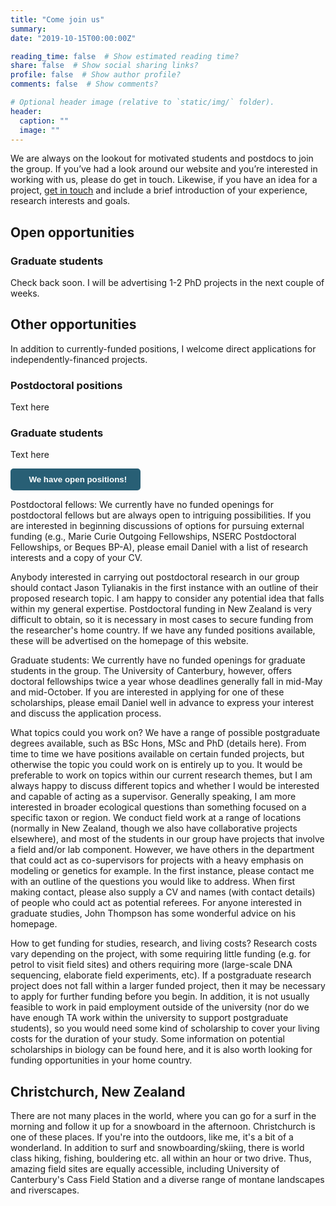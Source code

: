 ```yaml
---
title: "Come join us"
summary: 
date: "2019-10-15T00:00:00Z"

reading_time: false  # Show estimated reading time?
share: false  # Show social sharing links?
profile: false  # Show author profile?
comments: false  # Show comments?

# Optional header image (relative to `static/img/` folder).
header:
  caption: ""
  image: ""
---
```


We are always on the lookout for motivated students and postdocs to join the group. If you’ve had a look around our website and you’re interested in working with us, please do get in touch. Likewise, if you have an idea for a project, [get in touch](mailto:jonathan.tonkin@canterbury.ac.nz) and include a brief introduction of your experience, research interests and goals. 

## Open opportunities

### Graduate students
Check back soon. I will be advertising 1-2 PhD projects in the next couple of weeks. 

## Other opportunities

In addition to currently-funded positions, I welcome direct applications for independently-financed projects.  

### Postdoctoral positions
Text here

### Graduate students
Text here





<div style="text-align: left">
<button style="background-color:#285F75; border-radius:5px; padding:8px 20px; border: 2px solid #285F75; ">
<font color="white">
<i class="fas fa-exclamation-circle"></i> &nbsp; <b>We have open positions!</b> 
</font>
</button>
</div>



Postdoctoral fellows:
We currently have no funded openings for postdoctoral fellows but are always open to intriguing possibilities. If you are interested in beginning discussions of options for pursuing external funding (e.g., Marie Curie Outgoing Fellowships, NSERC Postdoctoral Fellowships, or Beques BP-A), please email Daniel with a list of research interests and a copy of your CV.


Anybody interested in carrying out postdoctoral research in our group should contact Jason Tylianakis in the first instance with an outline of their proposed research topic. I am happy to consider any potential idea that falls within my general expertise. Postdoctoral funding in New Zealand is very difficult to obtain, so it is necessary in most cases to secure funding from the researcher's home country. If we have any funded positions available, these will be advertised on the homepage of this website.



Graduate students:
We currently have no funded openings for graduate students in the group. The University of Canterbury, however, offers doctoral fellowships twice a year whose deadlines generally fall in mid-May and mid-October. If you are interested in applying for one of these scholarships, please email Daniel well in advance to express your interest and discuss the application process.




What topics could you work on?
We have a range of possible postgraduate degrees available, such as BSc Hons, MSc and PhD (details here). From time to time we have positions available on certain funded projects, but otherwise the topic you could work on is entirely up to you. It would be preferable to work on topics within our current research themes, but I am always happy to discuss different topics and whether I would be interested and capable of acting as a supervisor. Generally speaking, I am more interested in broader ecological questions than something focused on a specific taxon or region.
We conduct field work at a range of locations (normally in New Zealand, though we also have collaborative projects elsewhere), and most of the students in our group have projects that involve a field and/or lab component. However, we have others in the department that could act as co-supervisors for projects with a heavy emphasis on modeling or genetics for example. In the first instance, please contact me with an outline of the questions you would like to address. When first making contact, please also supply a CV and names (with contact details) of people who could act as potential referees. For anyone interested in graduate studies, John Thompson has some wonderful advice on his homepage.

How to get funding for studies, research, and living costs?
Research costs vary depending on the project, with some requiring little funding (e.g. for petrol to visit field sites) and others requiring more (large-scale DNA sequencing, elaborate field experiments, etc). If a postgraduate research project does not fall within a larger funded project, then it may be necessary to apply for further funding before you begin. In addition, it is not usually feasible to work in paid employment outside of the university (nor do we have enough TA work within the university to support postgraduate students), so you would need some kind of scholarship to cover your living costs for the duration of your study.
Some information on potential scholarships in biology can be found here, and it is also worth looking for funding opportunities in your home country.




## Christchurch, New Zealand

There are not many places in the world, where you can go for a surf in the morning and follow it up for a snowboard in the afternoon. Christchurch is one of these places. If you're into the outdoors, like me, it's a bit of a wonderland. In addition to surf and snowboarding/skiing, there is world class hiking, fishing, bouldering etc. all within an hour or two drive. Thus, amazing field sites are equally accessible, including University of Canterbury's Cass Field Station and a diverse range of montane landscapes and riverscapes. 
